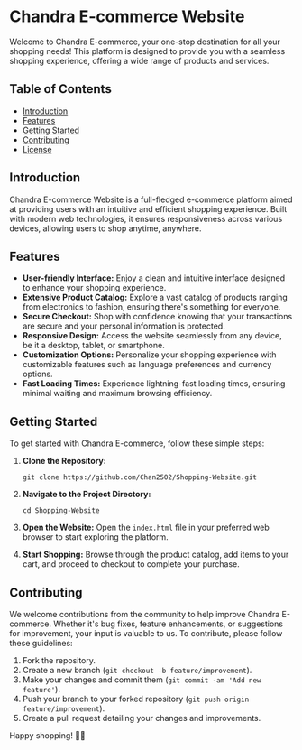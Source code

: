 # Chandra E-commerce Website

Welcome to Chandra E-commerce, your one-stop destination for all your shopping needs! This platform is designed to provide you with a seamless shopping experience, offering a wide range of products and services.

## Table of Contents

- [Introduction](#introduction)
- [Features](#features)
- [Getting Started](#getting-started)
- [Contributing](#contributing)
- [License](#license)

## Introduction

Chandra E-commerce Website is a full-fledged e-commerce platform aimed at providing users with an intuitive and efficient shopping experience. Built with modern web technologies, it ensures responsiveness across various devices, allowing users to shop anytime, anywhere.

## Features

- **User-friendly Interface:** Enjoy a clean and intuitive interface designed to enhance your shopping experience.
- **Extensive Product Catalog:** Explore a vast catalog of products ranging from electronics to fashion, ensuring there's something for everyone.
- **Secure Checkout:** Shop with confidence knowing that your transactions are secure and your personal information is protected.
- **Responsive Design:** Access the website seamlessly from any device, be it a desktop, tablet, or smartphone.
- **Customization Options:** Personalize your shopping experience with customizable features such as language preferences and currency options.
- **Fast Loading Times:** Experience lightning-fast loading times, ensuring minimal waiting and maximum browsing efficiency.

## Getting Started

To get started with Chandra E-commerce, follow these simple steps:

1. **Clone the Repository:**
   ```
   git clone https://github.com/Chan2502/Shopping-Website.git
   ```

2. **Navigate to the Project Directory:**
   ```
   cd Shopping-Website
   ```

3. **Open the Website:**
   Open the `index.html` file in your preferred web browser to start exploring the platform.

4. **Start Shopping:**
   Browse through the product catalog, add items to your cart, and proceed to checkout to complete your purchase.

## Contributing

We welcome contributions from the community to help improve Chandra E-commerce. Whether it's bug fixes, feature enhancements, or suggestions for improvement, your input is valuable to us. To contribute, please follow these guidelines:

1. Fork the repository.
2. Create a new branch (`git checkout -b feature/improvement`).
3. Make your changes and commit them (`git commit -am 'Add new feature'`).
4. Push your branch to your forked repository (`git push origin feature/improvement`).
5. Create a pull request detailing your changes and improvements.

Happy shopping! 🛒🎉
